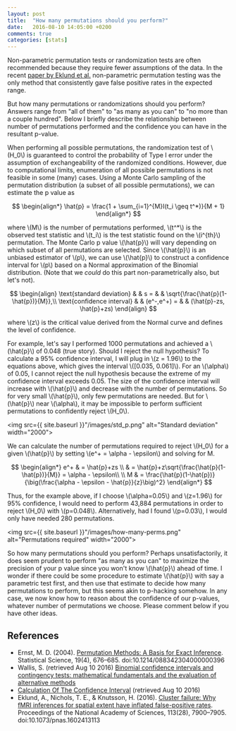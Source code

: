 ```yaml
---
layout: post
title:  "How many permutations should you perform?"
date:   2016-08-10 14:05:00 +0200
comments: true
categories: [stats]
---
```

Non-parametric permutation tests or randomization tests are often recommended because they require fewer assumptions of the data. In the recent [paper by Eklund et al.](http://www.pnas.org/content/113/28/7900.abstract) non-parametric permutation testing was the only method that consistently gave false positive rates in the expected range. 

But how many permutations or randomizations should you perform? Answers range from "all of them" to "as many as you can" to "no more than a couple hundred". Below I briefly describe the relationship between number of permutations performed and the confidence you can have in the resultant p-value. 

When performing all possible permutations, the randomization test of \\(H\_0\\) is guaranteed to control the probability of Type I error under the assumption of exchangeability of the randomized conditions. However, due to computational limits, enumeration of all possible permutations is not feasible in some (many) cases. Using a Monte Carlo sampling of the permutation distribution (a subset of all possible permutations), we can estimate the p value as

$$
\begin{align*}
\hat{p} = \frac{1 + \sum_{i=1}^{M}I(t_i \geq t^*)}{M + 1}
\end{align*}
$$

where \\(M\\) is the number of permutations performed, \\(t^*\\) is the observed test statistic and \\(t_i\\) is the test statistic found on the \\(i^{th}\\) permutation. The Monte Carlo p value \\(\hat{p}\\) will vary depending on which subset of all permutations are selected. Since \\(\hat{p}\\) is an unbiased estimator of \\(p\\), we can use \\(\hat{p}\\) to construct a confidence interval for \\(p\\) based on a Normal approximation of the Binomial distribution. (Note that we *could* do this part non-parametrically also, but let's not). 

 $$
\begin{align}
\text{standard deviation} & & s = & & \sqrt{\frac{\hat{p}(1-\hat{p})}{M}},\\
\text{confidence interval} & & (e^-,e^+) = & & (\hat{p}-zs, \hat{p}+zs)
\end{align}
$$

where \\(z\\) is the critical value derived from the Normal curve and defines the level of confidence. 

For example, let's say I performed 1000 permutations and achieved a \\(\hat{p}\\) of 0.048 (true story). Should I reject the null hypothesis? To calculate a 95% confidence interval, I will plug in \\(z = 1.96\\) to the equations above, which gives the interval \\([0.035, 0.061]\\). For an \\(\alpha\\) of 0.05, I cannot reject the null hypothesis because the extreme of my confidence interval exceeds 0.05. The size of the confidence interval will increase with \\(\hat{p}\\) and decrease with the number of permutations. So for very small \\(\hat{p}\\), only few permutations are needed. But for \\(\hat{p}\\) near \\(\alpha\\), it may be impossible to perform sufficient permutations to confidently reject \\(H_0\\).

<img src={{ site.baseurl }}"/images/std_p.png" alt="Standard deviation" width="2000">

We can calculate the number of permutations required to reject \\(H_0\\) for a given \\(\hat{p}\\) by setting \\(e^+ = \alpha - \epsilon\\) and solving for M.

$$
\begin{align*}
e^+ & = \hat{p}+zs \\
	& = \hat{p}+z\sqrt{\frac{\hat{p}(1-\hat{p})}{M}} = \alpha - \epsilon\\
\\
M & = \frac{\hat{p}(1-\hat{p})}{\big(\frac{\alpha - \epsilon - \hat{p}}{z}\big)^2}
\end{align*}
$$

Thus, for the example above, if I choose \\(\alpha=0.05\\) and \\(z=1.96\\) for 95% confidence, I would need to perform 43,884 permutations in order to reject \\(H_0\\) with \\(p=0.048\\). Alternatively, had I found \\(p=0.03\\), I would only have needed 280 permutations.  

<img src={{ site.baseurl }}"/images/how-many-perms.png" alt="Permutations required" width="2000">

So how many permutations should you perform? Perhaps unsatisfactorily, it does seem prudent to perform "as many as you can" to maximize the precision of your p value since you won't know \\(\hat{p}\\) ahead of time. I wonder if there could be some procedure to estimate \\(\hat{p}\\) with say a parametric test first, and then use that estimate to decide how many permutations to perform, but this seems akin to p-hacking somehow. In any case, we now know how to reason about the confidence of our p-values, whatever number of permutations we choose. Please comment below if you have other ideas. 

## References

* Ernst, M. D. (2004). [Permutation Methods: A Basis for Exact Inference](http://http://www.win.tue.nl/~rmcastro/AppStat2013/files/Ernst_Permutation.pdf). Statistical Science, 19(4), 676–685. doi:10.1214/088342304000000396
* Wallis, S. (retrieved Aug 10 2016) [Binomial confidence intervals and contingency tests: mathematical fundamentals and the evaluation of alternative methods](http://http://www.ucl.ac.uk/english-usage/staff/sean/resources/binomialpoisson.pdf)
* [Calculation Of The Confidence Interval](http://www.bioconsulting.com/calculation_of_the_confidence_interval.htm) (retrieved Aug 10 2016)
* Eklund, A., Nichols, T. E., & Knutsson, H. (2016). [Cluster failure: Why fMRI inferences for spatial extent have inflated false-positive rates](http://www.pnas.org/content/113/28/7900.abstract). Proceedings of the National Academy of Sciences, 113(28), 7900–7905. doi:10.1073/pnas.1602413113

